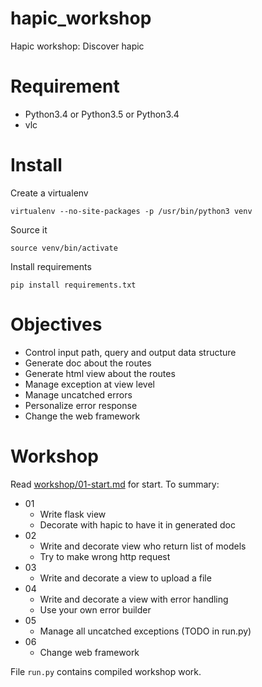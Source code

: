 # hapic_workshop

Hapic workshop: Discover hapic

# Requirement

* Python3.4 or Python3.5 or Python3.4 
* vlc

# Install

Create a virtualenv

    virtualenv --no-site-packages -p /usr/bin/python3 venv

Source it

    source venv/bin/activate

Install requirements

    pip install requirements.txt

# Objectives

* Control input path, query and output data structure
* Generate doc about the routes
* Generate html view about the routes
* Manage exception at view level
* Manage uncatched errors
* Personalize error response
* Change the web framework

# Workshop

Read [workshop/01-start.md](workshop/01-start.md) for start. To summary:

* 01
  * Write flask view
  * Decorate with hapic to have it in generated doc
* 02
  * Write and decorate view who return list of models
  * Try to make wrong http request
* 03
  * Write and decorate a view to upload a file
* 04
  * Write and decorate a view with error handling
  * Use your own error builder
* 05
  * Manage all uncatched exceptions (TODO in run.py)
* 06
  * Change web framework


File `run.py` contains compiled workshop work.
